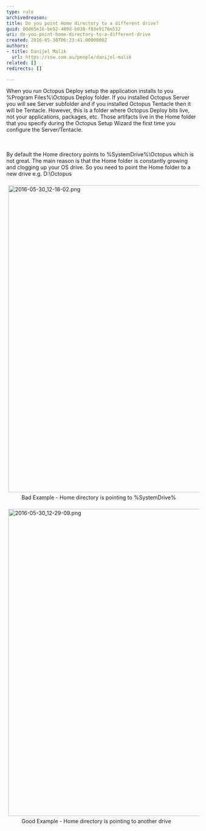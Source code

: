 ```yaml
---
type: rule
archivedreason: 
title: Do you point Home directory to a different drive?
guid: 00d65e16-be52-489d-b030-f03e9176e532
uri: do-you-point-home-directory-to-a-different-drive
created: 2016-05-30T06:23:41.0000000Z
authors:
- title: Danijel Malik
  url: https://ssw.com.au/people/danijel-malik
related: []
redirects: []

---
```



<p>​​When you run Octopus Deploy setup the application installs to you %Program Files%\Octopus Deploy folder. If you installed Octopus Server you will see Server subfolder and if you installed Octopus Tentacle then it will be Tentacle. However, this is a folder where Octopus Deploy bits live, not your applications, packages, etc. Those artifacts live in the Home folder that you specify during the Octopus Setup Wizard the first time you configure the Server/Tentacle.​</p>
<br><excerpt class='endintro'></excerpt><br>
By default the Home directory points to %SystemDrive%\Octopus which is not great. The main reason is that the Home folder is constantly growing and clogging up your OS drive. So you need to point the Home folder to a new drive e.g. D&#58;\Octopus<div><br></div><div><img src="/SiteAssets/do-you-point-home-directory-in-octopus-deploy-to-different-drive/2016-05-30_12-18-02.png" alt="2016-05-30_12-18-02.png" style="margin&#58;5px;width&#58;808px;" /><br><div><dd class="ssw15-rteElement-FigureBad">​​Bad
Example - Home directory is pointing to&#160;%SystemDrive%​​</dd><div><br></div><div><img src="/SiteAssets/do-you-point-home-directory-in-octopus-deploy-to-different-drive/2016-05-30_12-29-09.png" alt="2016-05-30_12-29-09.png" style="margin&#58;5px;width&#58;808px;" /><br></div><dd class="ssw15-rteElement-FigureGood">​​​Good&#160;Example -&#160;Home directory is pointing to another&#160;drive​</dd></div></div>


